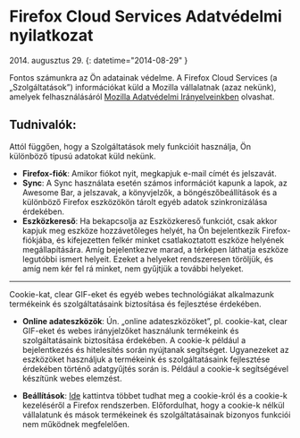 # Firefox Cloud Services Adatvédelmi nyilatkozat

2014\. augusztus 29.
{: datetime="2014-08-29" }

Fontos számunkra az Ön adatainak védelme. A Firefox Cloud Services (a „Szolgáltatások”) információkat küld a Mozilla vállalatnak (azaz nekünk), amelyek felhasználásáról [Mozilla Adatvédelmi Irányelveinkben](https://www.mozilla.org/privacy/) olvashat.

## Tudnivalók:

Attól függően, hogy a Szolgáltatások mely funkcióit használja, Ön különböző típusú adatokat küld nekünk.

* **Firefox-fiók**: Amikor fiókot nyit, megkapjuk e-mail címét és jelszavát.
* **Sync**: A Sync használata esetén számos információt kapunk a lapok, az Awesome Bar, a jelszavak, a könyvjelzők, a böngészőbeállítások és a különböző Firefox eszközökön tárolt egyéb adatok szinkronizálása érdekében.
* **Eszközkereső**: Ha bekapcsolja az Eszközkereső funkciót, csak akkor kapjuk meg eszköze hozzávetőleges helyét, ha Ön bejelentkezik Firefox-fiókjába, és kifejezetten felkér minket csatlakoztatott eszköze helyének megállapítására. Amíg bejelentkezve marad, a térképen láthatja eszköze legutóbbi ismert helyeit. Ezeket a helyeket rendszeresen töröljük, és amíg nem kér fel rá minket, nem gyűjtjük a további helyeket.

---------------------------------------

Cookie-kat, clear GIF-eket és egyéb webes technológiákat alkalmazunk termékeink és szolgáltatásaink biztosítása és fejlesztése érdekében.

* **Online adateszközök**: Ún. „online adateszközöket”, pl. cookie-kat, clear GIF-eket és webes irányjelzőket használunk termékeink és szolgáltatásaink biztosítása érdekében. A cookie-k például a bejelentkezés és hitelesítés során nyújtanak segítséget. Ugyanezeket az eszközöket használjuk a termékeink és szolgáltatásaink fejlesztése érdekében történő adatgyűjtés során is. Például a cookie-k segítségével készítünk webes elemzést.

* **Beállítások**: [Ide](https://support.mozilla.org/hu/kb/S%C3%BCtik%20kezel%C3%A9se) kattintva többet tudhat meg a cookie-król és a cookie-k kezeléséről a Firefox rendszerben. Előfordulhat, hogy a cookie-k nélkül vállalatunk és mások termékeinek és szolgáltatásainak bizonyos funkciói nem működnek megfelelően.
